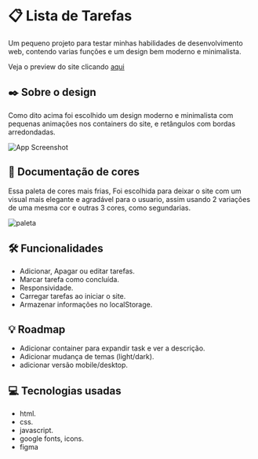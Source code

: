 
#  📋 Lista de Tarefas 

Um pequeno projeto para testar minhas habilidades de desenvolvimento web, contendo varias funções e um design bem moderno e minimalista.

Veja o preview do site clicando [aqui](https://darknx.github.io/todo-list.io/) 

## ✒️ Sobre o design
Como dito acima foi escolhido um design moderno e minimalista com pequenas animações nos containers do site, e retângulos com bordas arredondadas.

![App Screenshot](https://imgur.com/cacqLRd.png)


##  🎨  Documentação de cores

Essa paleta de cores mais frias, Foi escolhida para deixar o site com um visual mais elegante e agradável para o usuario, assim usando 2 variações de uma mesma cor e outras 3 cores, como segundarias.

![paleta](https://imgur.com/2HFEI2w.png)



##  🛠  Funcionalidades 

- Adicionar, Apagar ou editar tarefas.
- Marcar tarefa como concluída.
- Responsividade.
- Carregar tarefas ao iniciar o site.
- Armazenar informações no localStorage.


##  💡 Roadmap

- Adicionar container para expandir task e ver a descrição.
- Adicionar mudança de temas (light/dark).
- adicionar versão mobile/desktop.

##  💻 Tecnologias usadas

- html.
- css.
- javascript.
- google fonts, icons.
- figma


